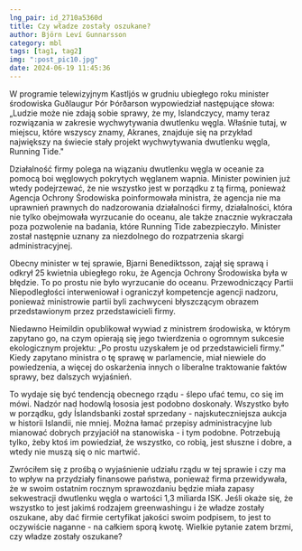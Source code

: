 ```yaml
---
lng_pair: id_2710a5360d
title: Czy władze zostały oszukane?
author: Björn Leví Gunnarsson
category: mbl
tags: [tag1, tag2]
img: ":post_pic10.jpg"
date: 2024-06-19 11:45:36
---
```

W programie telewizyjnym Kastljós w grudniu ubiegłego roku minister środowiska Guðlaugur Þór Þórðarson wypowiedział następujące słowa: „Ludzie może nie zdają sobie sprawy, że my, Islandczycy, mamy teraz rozwiązania w zakresie wychwytywania dwutlenku węgla. Właśnie tutaj, w miejscu, które wszyscy znamy, Akranes, znajduje się na przykład największy na świecie stały projekt wychwytywania dwutlenku węgla, Running Tide."

Działalność firmy polega na wiązaniu dwutlenku węgla w oceanie za pomocą boi węglowych pokrytych węglanem wapnia. Minister powinien już wtedy podejrzewać, że nie wszystko jest w porządku z tą firmą, ponieważ Agencja Ochrony Środowiska poinformowała ministra, że ​​agencja nie ma uprawnień prawnych do nadzorowania działalności firmy, działalności, która nie tylko obejmowała wyrzucanie do oceanu, ale także znacznie wykraczała poza pozwolenie na badania, które Running Tide zabezpieczyło. Minister został następnie uznany za niezdolnego do rozpatrzenia skargi administracyjnej.

Obecny minister w tej sprawie, Bjarni Benediktsson, zajął się sprawą i odkrył 25 kwietnia ubiegłego roku, że Agencja Ochrony Środowiska była w błędzie. To po prostu nie było wyrzucanie do oceanu. Przewodniczący Partii Niepodległości interweniował i ograniczył kompetencje agencji nadzoru, ponieważ ministrowie partii byli zachwyceni błyszczącym obrazem przedstawionym przez przedstawicieli firmy.

Niedawno Heimildin opublikował wywiad z ministrem środowiska, w którym zapytano go, na czym opierają się jego twierdzenia o ogromnym sukcesie ekologicznym projektu: „Po prostu uzyskałem je od przedstawicieli firmy.” Kiedy zapytano ministra o tę sprawę w parlamencie, miał niewiele do powiedzenia, a więcej do oskarżenia innych o liberalne traktowanie faktów sprawy, bez dalszych wyjaśnień.

To wydaje się być tendencją obecnego rządu - ślepo ufać temu, co się im mówi. Nadzór nad hodowlą łososia jest podobno doskonały. Wszystko było w porządku, gdy Íslandsbanki został sprzedany - najskuteczniejsza aukcja w historii Islandii, nie mniej. Można łamać przepisy administracyjne lub mianować dobrych przyjaciół na stanowiska - i tym podobne. Potrzebują tylko, żeby ktoś im powiedział, że wszystko, co robią, jest słuszne i dobre, a wtedy nie muszą się o nic martwić.

Zwróciłem się z prośbą o wyjaśnienie udziału rządu w tej sprawie i czy ma to wpływ na przydziały finansowe państwa, ponieważ firma przewidywała, że ​​w swoim ostatnim rocznym sprawozdaniu będzie miała zapasy sekwestracji dwutlenku węgla o wartości 1,3 miliarda ISK. Jeśli okaże się, że wszystko to jest jakimś rodzajem greenwashingu i że władze zostały oszukane, aby dać firmie certyfikat jakości swoim podpisem, to jest to oczywiście naganne - na całkiem sporą kwotę. Wielkie pytanie zatem brzmi, czy władze zostały oszukane?